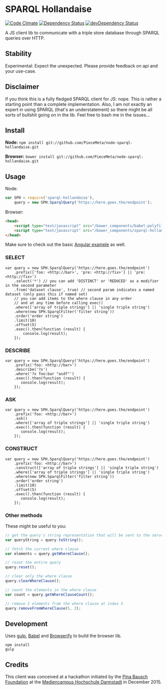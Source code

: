 # SPARQL Hollandaise

[![Code Climate](https://codeclimate.com/github/PieceMeta/node-sparql-hollandaise/badges/gpa.svg)](https://codeclimate.com/github/PieceMeta/node-sparql-hollandaise) [![Dependency Status](https://david-dm.org/PieceMeta/node-sparql-hollandaise.svg)](https://david-dm.org/PieceMeta/node-sparql-hollandaise) [![devDependency Status](https://david-dm.org/PieceMeta/node-sparql-hollandaise/dev-status.svg)](https://david-dm.org/PieceMeta/node-sparql-hollandaise#info=devDependencies)

A JS client lib to communicate with a triple store database through SPARQL queries over HTTP.

## Stability

Experimental: Expect the unexpected. Please provide feedback on api and your use-case.

## Disclaimer

If you think this is a fully fledged SPARQL client for JS: nope. This is rather a starting point than a complete implementation. Also, I am not exactly an expert in using SPARQL (that's an understatement) so there might be all sorts of bullshit going on in the lib. Feel free to bash me in the issues...

## Install

**Node:** ``npm install git://github.com/PieceMeta/node-sparql-hollandaise.git``

**Browser:** ``bower install git://github.com/PieceMeta/node-sparql-hollandaise.git``

## Usage

Node:
```javascript
var SPH = require('sparql-hollandaise'),
    query = new SPH.SparqlQuery('https://here.goes.the/endpoint');
```

Browser:
```html
<head>
    <script type="text/javascript" src="/bower_components/babel-polyfill/browser-polyfill.js"></script>
    <script type="text/javascript" src="/bower_components/sparql-hollandaise/dist/sparql-hollandaise.js"></script>
</head>
```

Make sure to check out the basic [Angular example](https://github.com/PieceMeta/ng-sparql-hollandaise-example) as well.

### SELECT
```
var query = new SPH.SparqlQuery('https://here.goes.the/endpoint')
    .prefix(['foo: <http://bar>', 'pre: <http://fix>'] || 'pre: <http://fix>')
    .select('*') // you can add 'DISTINCT' or 'REDUCED' as a modifier in the second parameter
    .from('dataset clause', true) // second param indicates a named dataset (only pass this if named set)
    // you can add items to the where clause in any order
    // and at any time before calling exec()
    .where(['array of triple strings'] || 'single triple string')
    .where(new SPH.SparqlFilter('filter string'))
    .order('order string')
    .limit(10)
    .offset(5)
    .exec().then(function (result) {
        console.log(result);
    });
```

### DESCRIBE
```
var query = new SPH.SparqlQuery('https://here.goes.the/endpoint')
    .prefix('foo: <http://bar>')
    .describe('?x')
    .where('?x foo:bar "asdf"')
    .exec().then(function (result) {
       console.log(result);
    });
```
    
### ASK
```
var query = new SPH.SparqlQuery('https://here.goes.the/endpoint')
    .prefix('foo: <http://bar>')
    .ask()
    .where(['array of triple strings'] || 'single triple string')
    .exec().then(function (result) {
       console.log(result);
    });
```
    
### CONSTRUCT
```
var query = new SPH.SparqlQuery('https://here.goes.the/endpoint')
    .prefix('foo: <http://bar>')
    .construct(['array of triple strings'] || 'single triple string')
    .where(['array of triple strings'] || 'single triple string')
    .where(new SPH.SparqlFilter('filter string'))
    .order('order string')
    .limit(10)
    .offset(5)
    .exec().then(function (result) {
       console.log(result);
    });
```

### Other methods

These might be useful to you:

```javascript
// get the query's string representation that will be sent to the server
var queryString = query.toString();

// fetch the current where clause
var elements = query.getWhereClause();

// reset the entire query
query.reset();

// clear only the where clause
query.clearWhereClause();

// count the elements in the where clause
var count = query.getWhereClauseCount();

// remove 2 elements from the where clause at index 5
query.removeFromWhereClause(5, 2);
```

## Development

Uses [gulp](http://gulpjs.com/), [Babel](https://babeljs.io/) and [Browserify](http://browserify.org/) to build the browser lib.

```
npm install
gulp
```

## Credits

This client was conceived at a hackathon initiated by the [Pina Bausch Foundation](www.pinabausch.org) at the [Mediencampus Hochschule Darmstadt](https://mediencampus.h-da.de) in December 2015.
